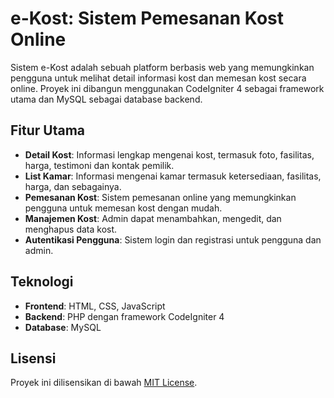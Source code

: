 # e-Kost: Sistem Pemesanan Kost Online

Sistem e-Kost adalah sebuah platform berbasis web yang memungkinkan pengguna untuk melihat detail informasi kost dan memesan kost secara online. Proyek ini dibangun menggunakan CodeIgniter 4 sebagai framework utama dan MySQL sebagai database backend.

## Fitur Utama

- **Detail Kost**: Informasi lengkap mengenai kost, termasuk foto, fasilitas, harga, testimoni dan kontak pemilik.
- **List Kamar**: Informasi mengenai kamar termasuk ketersediaan, fasilitas, harga, dan sebagainya.
- **Pemesanan Kost**: Sistem pemesanan online yang memungkinkan pengguna untuk memesan kost dengan mudah.
- **Manajemen Kost**: Admin dapat menambahkan, mengedit, dan menghapus data kost.
- **Autentikasi Pengguna**: Sistem login dan registrasi untuk pengguna dan admin.

## Teknologi

- **Frontend**: HTML, CSS, JavaScript
- **Backend**: PHP dengan framework CodeIgniter 4
- **Database**: MySQL

## Lisensi
Proyek ini dilisensikan di bawah [MIT License](LICENSE).
